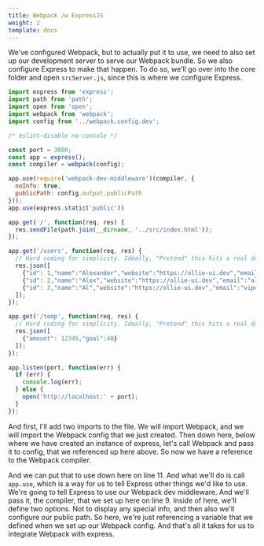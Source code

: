 ```yaml
---
title: Webpack /w ExpressJS
weight: 2
template: docs
---
```


We've configured Webpack, but to actually put it to use, we need to also set up our development server to serve our Webpack bundle. So we also configure Express to make that happen. To do so, we'll go over into the core folder and open `srcServer.js`, since this is where we configure Express.

```javascript
import express from 'express';
import path from 'path';
import open from 'open';
import webpack from 'webpack';
import config from '../webpack.config.dev';

/* eslint-disable no-console */

const port = 3000;
const app = express();
const compiler = webpack(config);

app.use(require('webpack-dev-middleware')(compiler, {
  noInfo: true,
  publicPath: config.output.publicPath
}));
app.use(express.static('public'))

app.get('/', function(req, res) {
  res.sendFile(path.join(__dirname, '../src/index.html'));
});

app.get('/users', function(req, res) {
  // Hard coding for simplicity. Ideally, "Pretend" this hits a real database
  res.json([
    {"id": 1,"name":"Alexander","website":"https://ollie-ui.dev","email":"alexander@virtuallycreative.ca"},
    {"id": 2,"name":"Alex","website":"https://ollie-ui.dev","email":"alexander.romano@live.com"},
    {"id": 3,"name":"Al","website":"https://ollie-ui.dev","email":"viperousmango@gmail.com"}
  ]);
});

app.get('/temp', function(req, res) {
  // Hard coding for simplicity. Ideally, "Pretend" this hits a real database
  res.json([
    {"amount": 12345,"goal":40}
  ]);
});

app.listen(port, function(err) {
  if (err) {
    console.log(err);
  } else {
    open('http://localhost:' + port);
  }
});
```

And first, I'll add two imports to the file. We will import Webpack, and we will import the Webpack config that we just created. Then down here, below where we have created an instance of express, let's call Webpack and pass it to config, that we referenced up here above. So now we have a reference to the Webpack compiler.

And we can put that to use down here on line 11. And what we'll do is call `app.use`, which is a way for us to tell Express other things we'd like to use. We're going to tell Express to use our Webpack dev middleware. And we'll pass it, the compiler, that we set up here on line 9. Inside of here, we'll define two options. Not to display any special info, and then also we'll configure our public path. So here, we're just referencing a variable that we defined when we set up our Webpack config. And that's all it takes for us to integrate Webpack with express.